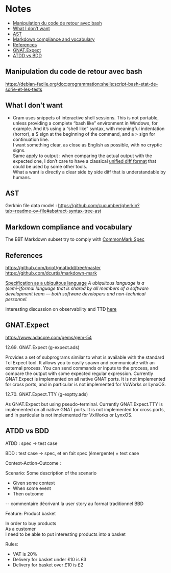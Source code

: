 Notes <!-- omit from toc -->
=====

- [Manipulation du code de retour avec bash](#manipulation-du-code-de-retour-avec-bash)
- [What I don’t want](#what-i-dont-want)
- [AST](#ast)
- [Markdown compliance and vocabulary](#markdown-compliance-and-vocabulary)
- [References](#references)
- [GNAT.Expect](#gnatexpect)
- [ATDD vs BDD](#atdd-vs-bdd)


## Manipulation du code de retour avec bash

https://debian-facile.org/doc:programmation:shells:script-bash-etat-de-sorie-et-les-tests


## What I don’t want

  - Cram uses snippets of interactive shell sessions.
    This is not portable, unless providing a complete “bash like” environment in Windows, for example.
    And it’s using a “shell like” syntax, with meaningful indentation (horror), a $ sign at the beginning of the command, and a > sign for continuation line.  
    I want something clear, as close as English as possible, with no cryptic signs.  
    Same apply to output : when comparing the actual output with the expected one, I don’t care to have a classical [unified diff format](https://en.wikipedia.org/wiki/Diff#Unified_format) that could be used by some other tools.  
    What a want is directly a clear side by side diff that is understandable by humans.

## AST

Gerkhin file data model :  https://github.com/cucumber/gherkin?tab=readme-ov-file#abstract-syntax-tree-ast

## Markdown compliance and vocabulary
The BBT Markdown subset try to comply with [CommonMark Spec](https://spec.commonmark.org/)


## References
https://github.com/briot/gnatbdd/tree/master
https://github.com/dcurtis/markdown-mark

[Specification as a ubiquitous language](https://en.wikipedia.org/wiki/Behavior-driven_development#Specification_as_a_ubiquitous_language)
*A ubiquitous language is a (semi-)formal language that is shared by all members of a software development team — both software developers and non-technical personnel.*

Interesting discussion on observability and TTD [here](https://www.youtube.com/watch?v=prLRI3VEVq4&t=2190s)

## GNAT.Expect

https://www.adacore.com/gems/gem-54
 
12.69. GNAT.Expect (g-expect.ads)

Provides a set of subprograms similar to what is available with the standard Tcl Expect tool. It allows you to easily spawn and communicate with an external process. You can send commands or inputs to the process, and compare the output with some expected regular expression. Currently GNAT.Expect is implemented on all native GNAT ports. It is not implemented for cross ports, and in particular is not implemented for VxWorks or LynxOS.

12.70. GNAT.Expect.TTY (g-exptty.ads)

As GNAT.Expect but using pseudo-terminal. Currently GNAT.Expect.TTY is implemented on all native GNAT ports. It is not implemented for cross ports, and in particular is not implemented for VxWorks or LynxOS.


## ATDD vs BDD

ATDD : spec -> test case

BDD  : test case -> spec, et en fait spec (émergente) = test case

Context-Action-Outcome :

Scenario: Some description of the scenario
- Given some context
- When some event
- Then outcome


-- commentaire décrivant la user story au format traditionnel BBD

Feature: Product basket

  In order to buy products  
  As a customer  
  I need to be able to put interesting products into a basket  

  Rules:
  - VAT is 20%
  - Delivery for basket under £10 is £3
  - Delivery for basket over £10 is £2


